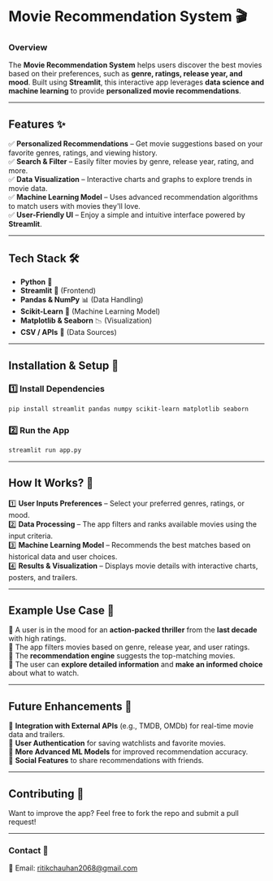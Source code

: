 # **Movie Recommendation System 🎬**

### **Overview**  
The **Movie Recommendation System** helps users discover the best movies based on their preferences, such as **genre, ratings, release year, and mood**. Built using **Streamlit**, this interactive app leverages **data science and machine learning** to provide **personalized movie recommendations**.

---

## **Features** ✨  
✅ **Personalized Recommendations** – Get movie suggestions based on your favorite genres, ratings, and viewing history.  
✅ **Search & Filter** – Easily filter movies by genre, release year, rating, and more.  
✅ **Data Visualization** – Interactive charts and graphs to explore trends in movie data.  
✅ **Machine Learning Model** – Uses advanced recommendation algorithms to match users with movies they'll love.  
✅ **User-Friendly UI** – Enjoy a simple and intuitive interface powered by **Streamlit**.

---

## **Tech Stack** 🛠️  
- **Python** 🐍  
- **Streamlit** 🎨 (Frontend)  
- **Pandas & NumPy** 📊 (Data Handling)  
- **Scikit-Learn** 🤖 (Machine Learning Model)  
- **Matplotlib & Seaborn** 📉 (Visualization)  
- **CSV / APIs** 🎥 (Data Sources)

---

## **Installation & Setup** 🚀  

### **1️⃣ Install Dependencies**  
```bash
pip install streamlit pandas numpy scikit-learn matplotlib seaborn
```

### **2️⃣ Run the App**  
```bash
streamlit run app.py
```

---

## **How It Works? 🤔**  
1️⃣ **User Inputs Preferences** – Select your preferred genres, ratings, or mood.  
2️⃣ **Data Processing** – The app filters and ranks available movies using the input criteria.  
3️⃣ **Machine Learning Model** – Recommends the best matches based on historical data and user choices.  
4️⃣ **Results & Visualization** – Displays movie details with interactive charts, posters, and trailers.

---

## **Example Use Case 🍿**  
🔹 A user is in the mood for an **action-packed thriller** from the **last decade** with high ratings.  
🔹 The app filters movies based on genre, release year, and user ratings.  
🔹 The **recommendation engine** suggests the top-matching movies.  
🔹 The user can **explore detailed information** and **make an informed choice** about what to watch.

---

## **Future Enhancements 🚀**  
🔹 **Integration with External APIs** (e.g., TMDB, OMDb) for real-time movie data and trailers.  
🔹 **User Authentication** for saving watchlists and favorite movies.  
🔹 **More Advanced ML Models** for improved recommendation accuracy.  
🔹 **Social Features** to share recommendations with friends.

---

## **Contributing 🤝**  
Want to improve the app? Feel free to fork the repo and submit a pull request!

---

### **Contact 📩**  
📧 Email: ritikchauhan2068@gmail.com

